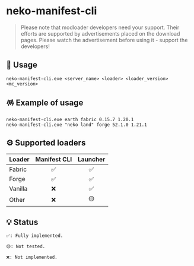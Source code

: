# neko-manifest-cli

> Please note that modloader developers need your support. Their efforts are supported by advertisements placed on the download pages. Please watch the advertisement before using it - support the developers!

## 🍵 Usage

```
neko-manifest-cli.exe <server_name> <loader> <loader_version> <mc_version>
```

## 🪅 Example of usage

```
neko-manifest-cli.exe earth fabric 0.15.7 1.20.1
neko-manifest-cli.exe "neko land" forge 52.1.0 1.21.1
```

## ⚙️ Supported loaders

| Loader    | Manifest CLI | Launcher |
| ------    | :-----: | :-----: |
| Fabric    |   ✅   |   ✅   |
| Forge     |   ✅   |   ✅   |
| Vanilla   |   ❌   |   ✅   |
| Other     |   ❌   |   🟡   |

## 💡 Status

```md
✅: Fully implemented.

🟡: Not tested.

❌: Not implemented.
```
